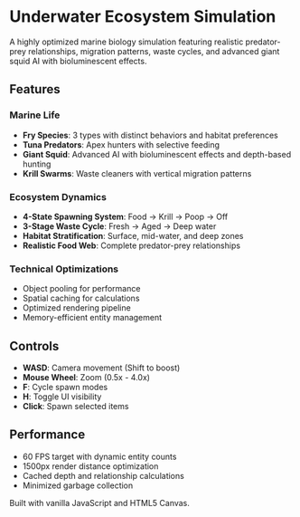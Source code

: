 # Underwater Ecosystem Simulation

A highly optimized marine biology simulation featuring realistic predator-prey relationships, migration patterns, waste cycles, and advanced giant squid AI with bioluminescent effects.

## Features

### Marine Life
- **Fry Species**: 3 types with distinct behaviors and habitat preferences
- **Tuna Predators**: Apex hunters with selective feeding
- **Giant Squid**: Advanced AI with bioluminescent effects and depth-based hunting
- **Krill Swarms**: Waste cleaners with vertical migration patterns

### Ecosystem Dynamics
- **4-State Spawning System**: Food → Krill → Poop → Off
- **3-Stage Waste Cycle**: Fresh → Aged → Deep water
- **Habitat Stratification**: Surface, mid-water, and deep zones
- **Realistic Food Web**: Complete predator-prey relationships

### Technical Optimizations
- Object pooling for performance
- Spatial caching for calculations
- Optimized rendering pipeline
- Memory-efficient entity management

## Controls
- **WASD**: Camera movement (Shift to boost)
- **Mouse Wheel**: Zoom (0.5x - 4.0x)
- **F**: Cycle spawn modes
- **H**: Toggle UI visibility
- **Click**: Spawn selected items

## Performance
- 60 FPS target with dynamic entity counts
- 1500px render distance optimization
- Cached depth and relationship calculations
- Minimized garbage collection

Built with vanilla JavaScript and HTML5 Canvas. 
